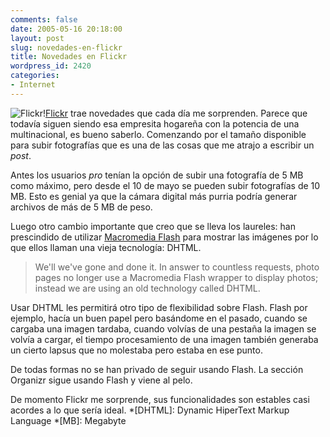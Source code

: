 ```yaml
---
comments: false
date: 2005-05-16 20:18:00
layout: post
slug: novedades-en-flickr
title: Novedades en Flickr
wordpress_id: 2420
categories:
- Internet
---
```


![Flickr!](/images/flickr/minid-flickr.png)[Flickr](http://www.flickr.com) trae novedades que cada día me sorprenden. Parece que todavía siguen siendo esa empresita hogareña con la potencia de una multinacional, es bueno saberlo. Comenzando por el tamaño disponible para subir fotografías que es una de las cosas que me atrajo a escribir un _post_.





Antes los usuarios _pro_ tenían la opción de subir una fotografía de 5 MB como máximo, pero desde el 10 de mayo se pueden subir fotografías de 10 MB. Esto es genial ya que la cámara digital más purria podría generar archivos de más de 5 MB de peso.





Luego otro cambio importante que creo que se lleva los laureles: han prescindido de utilizar [Macromedia Flash](http://www.macromedia.com/software/flash/) para mostrar las imágenes por lo que ellos llaman una vieja tecnología: DHTML.





> We'll we've gone and done it. In answer to countless requests, photo pages no longer use a Macromedia Flash wrapper to display photos; instead we are using an old technology called DHTML.





Usar DHTML les permitirá otro tipo de flexibilidad sobre Flash. Flash por ejemplo, hacía un buen papel pero basándome en el pasado, cuando se cargaba una imagen tardaba, cuando volvías de una pestaña la imagen se volvía a cargar, el tiempo procesamiento de una imagen también generaba un cierto lapsus que no molestaba pero estaba en ese punto.





De todas formas no se han privado de seguir usando Flash. La sección Organizr sigue usando Flash y viene al pelo.





De momento Flickr me sorprende, sus funcionalidades son estables casi acordes a lo que sería ideal.
  *[DHTML]: Dynamic HiperText Markup Language
  *[MB]: Megabyte
